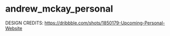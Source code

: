 # andrew_mckay_personal

DESIGN CREDITS: https://dribbble.com/shots/1850179-Upcoming-Personal-Website
